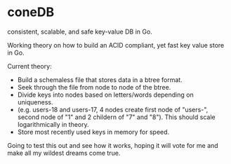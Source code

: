 # coneDB
consistent, scalable, and safe key-value DB in Go.

Working theory on how to build an ACID compliant, yet fast key value store in Go.

Current theory:
- Build a schemaless file that stores data in a btree format. 
- Seek through the file from node to node of the btree. 
- Divide keys into nodes based on letters/words depending on uniqueness. 
- (e.g. users-18 and users-17, 4 nodes create first node of "users-", second node of "1" and 2 childern of "7" and "8"). This should scale logarithmically in theory.
- Store most recently used keys in memory for speed.

Going to test this out and see how it works, hoping it will vote for me and make all my wildest dreams come true.
